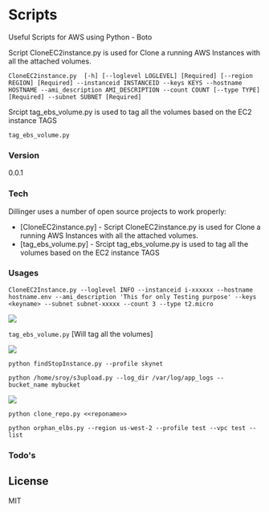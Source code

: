 # Scripts

Useful Scripts for AWS using Python - Boto

Script CloneEC2instance.py  is used for Clone a running AWS Instances with all the attached volumes.
```
CloneEC2instance.py  [-h] [--loglevel LOGLEVEL] [Required] [--region REGION] [Required] --instanceid INSTANCEID --keys KEYS --hostname HOSTNAME --ami_description AMI_DESCRIPTION --count COUNT [--type TYPE] [Required] --subnet SUBNET [Required]
```
Srcipt tag_ebs_volume.py is used to tag all the volumes based on the EC2 instance TAGS

`tag_ebs_volume.py`


### Version
0.0.1

### Tech

Dillinger uses a number of open source projects to work properly:

* [CloneEC2instance.py] - Script CloneEC2instance.py  is used for Clone a running AWS Instances with all the attached volumes.
* [tag_ebs_volume.py] - Srcipt tag_ebs_volume.py is used to tag all the volumes based on the EC2 instance TAGS

### Usages
```
CloneEC2Instance.py --loglevel INFO --instanceid i-xxxxxx --hostname hostname.env --ami_description 'This for only Testing purpose' --keys <keyname> --subnet subnet-xxxxx --count 3 --type t2.micro
```
<img src=http://i.imgur.com/TtrJXHm.png>

`tag_ebs_volume.py` [Will tag all the volumes]

<img src=http://i.imgur.com/8wANdRq.png>

`python findStopInstance.py --profile skynet`

`python /home/sroy/s3upload.py --log_dir /var/log/app_logs --bucket_name mybucket`

<img src=http://i.imgur.com/iaxD8KX.png>

`python clone_repo.py <<reponame>>`


`python orphan_elbs.py --region us-west-2 --profile test --vpc test --list`

### Todo's



License
----
MIT
